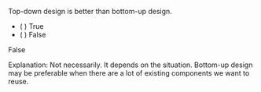 <panel header="{{ icon_Q_A }} Which is better?">

Top-down design is better than bottom-up design.

- ( ) True
- ( ) False

<panel type="seamless" header="{{ icon_A }} Answer" minimized>

False

Explanation: Not necessarily. It depends on the situation. Bottom-up design may be preferable when there are a lot of existing components we want to reuse.

</panel>
</panel>
